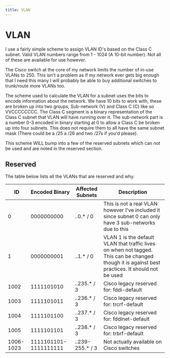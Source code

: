 ```yaml
---
title: VLAN
---
```


# VLAN

I use a fairly simple scheme to assign VLAN ID's based on the Class C subnet.
Valid VLAN numbers range from 1 - 1024 (A 10-bit number). Not all of these are
available for use however.

The Cisco switch at the core of my network limits the number of in-use VLANs to
250. This isn't a problem as if my network ever gets big enough that I need
this many I will probably be able to buy additional switches to trunk/route
more VLANs too.

The scheme used to calculate the VLAN for a subnet uses the bits to encode
information about the network. We have 10 bits to work with, these are broken
up into two groups, Sub-network (V) and Class C (C) like so VVCCCCCCCC. The
Class C segment is a binary representation of the Class C subnet that VLAN will
have running over it. The sub-network part is a number 0-3 encoded in binary
starting at 0 to allow a Class C be broken up into four subnets. This does not
require them to all have the same subnet mask (There could be a /25 a /26 and
two /27s if you'd please).

This scheme WILL bump into a few of the reserved subnets which can not be used
and are noted in the reserved section.

## Reserved

The table below lists all the VLANs that are reserved and why.

| ID        | Encoded Binary        | Affected Subnets  | Description                                                                                                                                      |
| --------- | --------------------- | ----------------- | ------------------------------------------------------------------------------------------------------------------------------------------------ |
| 0         | 0000000000            | *.*.0.* / 0       | This is not a real VLAN however I've included it since subnet 0 can only have 3 sub-networks due to this                                         |
| 1         | 0000000001            | *.*.1.* / 0       | VLAN 1 is the default VLAN that traffic lives on when not tagged. This can be changed though it is against best practices. It should not be used |
| 1002      | 1111101010            | *.*.235.* / 3     | Cisco legacy reserved for: fddi-default                                                                                                          |
| 1003      | 1111101011            | *.*.236.* / 3     | Cisco legacy reserved for: trcrf-default                                                                                                         |
| 1004      | 1111101100            | *.*.237.* / 3     | Cisco legacy reserved for: fddinet-default                                                                                                       |
| 1005      | 1111101101            | *.*.238.* / 3     | Cisco legacy reserved for: trbrf-default                                                                                                         |
| 1006-1023 | 1111101101-1111111111 | *.*.239-255.* / 3 | Not actually available on Cisco switches                                                                                                         |

